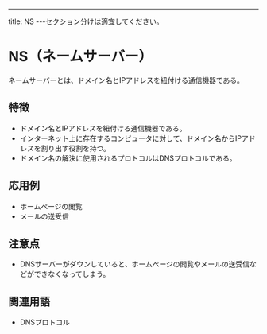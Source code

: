 ---
title: NS
---セクション分けは適宜してください。

# NS（ネームサーバー）
ネームサーバーとは、ドメイン名とIPアドレスを紐付ける通信機器である。
## 特徴
- ドメイン名とIPアドレスを紐付ける通信機器である。
- インターネット上に存在するコンピュータに対して、ドメイン名からIPアドレスを割り出す役割を持つ。
- ドメイン名の解決に使用されるプロトコルはDNSプロトコルである。
## 応用例
- ホームページの閲覧
- メールの送受信
## 注意点
- DNSサーバーがダウンしていると、ホームページの閲覧やメールの送受信などができなくなってしまう。
## 関連用語
- DNSプロトコル